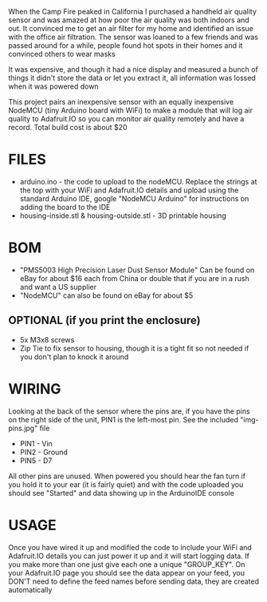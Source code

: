 When the Camp Fire peaked in California I purchased a handheld air quality sensor and was amazed at how poor the air quality was both indoors and out. It convinced me to get an air filter for my home and identified an issue with the office air filtration. The sensor was loaned to a few friends and was passed around for a while, people found hot spots in their homes and it convinced others to wear masks

It was expensive, and though it had a nice display and measured a bunch of things it didn't store the data or let you extract it, all information was lossed when it was powered down

This project pairs an inexpensive sensor with an equally inexpensive NodeMCU (tiny Arduino board with WiFi) to make a module that will log air quality to Adafruit.IO so you can monitor air quality remotely and have a record. Total build cost is about $20

# FILES
- arduino.ino - the code to upload to the nodeMCU. Replace the strings at the top with your WiFi and Adafruit.IO details and upload using the standard Arduino IDE, google "NodeMCU Arduino" for instructions on adding the board to the IDE
- housing-inside.stl & housing-outside.stl - 3D printable housing

# BOM
- "PMS5003 High Precision Laser Dust Sensor Module" Can be found on eBay for about $16 each from China or double that if you are in a rush and want a US supplier
- "NodeMCU" can also be found on eBay for about $5

## OPTIONAL (if you print the enclosure)
- 5x M3x8 screws
- Zip Tie to fix sensor to housing, though it is a tight fit so not needed if you don't plan to knock it around

# WIRING
Looking at the back of the sensor where the pins are, if you have the pins on the right side of the unit, PIN1 is the left-most pin. See the included "img-pins.jpg" file
- PIN1 - Vin
- PIN2 - Ground
- PIN5 - D7

All other pins are unused. When powered you should hear the fan turn if you hold it to your ear (it is fairly quiet) and with the code uploaded you should see "Started" and data showing up in the ArduinoIDE console

# USAGE
Once you have wired it up and modified the code to include your WiFi and Adafruit.IO details you can just power it up and it will start logging data. If you make more than one just give each one a unique "GROUP_KEY". On your Adafruit.IO page you should see the data appear on your feed, you DON'T need to define the feed names before sending data, they are created automatically
